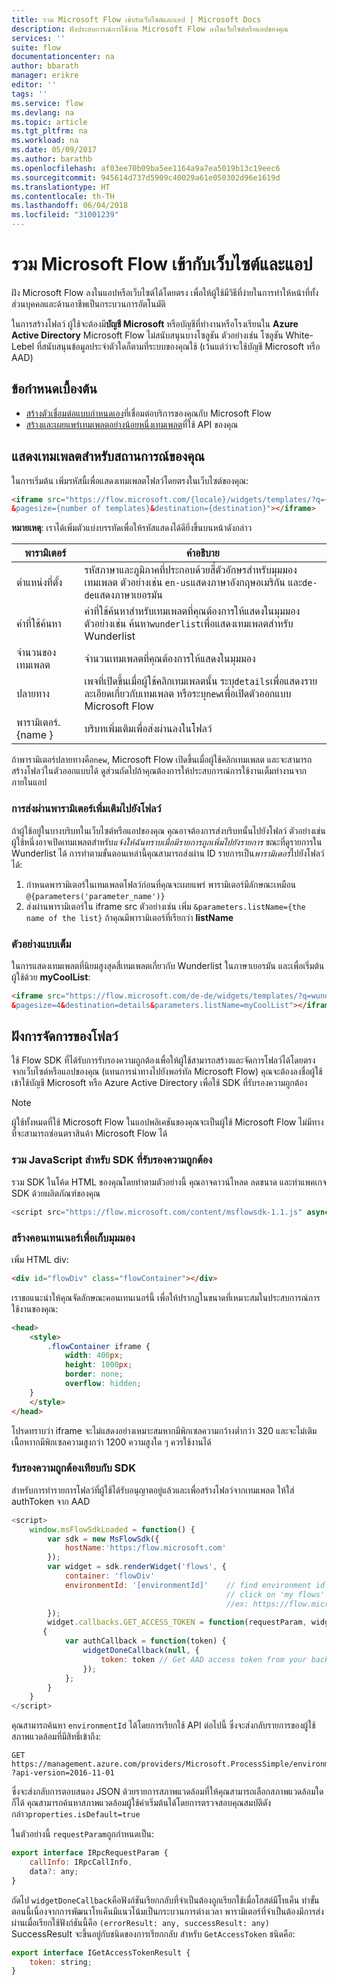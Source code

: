 ```yaml
---
title: รวม Microsoft Flow เข้ากับเว็บไซต์และแอป | Microsoft Docs
description: ฝังประสบการณ์การใช้งาน Microsoft Flow ลงในเว็บไซต์หรือแอปของคุณ
services: ''
suite: flow
documentationcenter: na
author: bbarath
manager: erikre
editor: ''
tags: ''
ms.service: flow
ms.devlang: na
ms.topic: article
ms.tgt_pltfrm: na
ms.workload: na
ms.date: 05/09/2017
ms.author: barathb
ms.openlocfilehash: af03ee70b09ba5ee1164a9a7ea5019b13c19eec6
ms.sourcegitcommit: 945614d737d5909c40029a61e050302d96e1619d
ms.translationtype: HT
ms.contentlocale: th-TH
ms.lasthandoff: 06/04/2018
ms.locfileid: "31001239"
---
```

# <a name="integrate-microsoft-flow-with-websites-and-apps"></a>รวม Microsoft Flow เข้ากับเว็บไซต์และแอป
ฝัง Microsoft Flow ลงในแอปหรือเว็บไซต์ได้โดยตรง เพื่อให้ผู้ใช้มีวิธีที่ง่ายในการทำให้หน้าที่ทั้งส่วนบุคคลและด้านอาชีพเป็นกระบวนการอัตโนมัติ

ในการสร้างโฟลว์ ผู้ใช้จะต้องมี**บัญชี Microsoft** หรือบัญชีที่ทำงานหรือโรงเรียนใน **Azure Active Directory** Microsoft Flow ไม่สนับสนุนบางโซลูชัน ตัวอย่างเช่น โซลูชัน White-Lebel ที่สนับสนุนข้อมูลประจำตัวใดก็ตามที่ระบบของคุณใช้ (เว้นแต่ว่าจะใช้บัญชี Microsoft หรือ AAD)

## <a name="prerequisites"></a>ข้อกำหนดเบื้องต้น
* [สร้างตัวเชื่อมต่อแบบกำหนดเอง](register-custom-api.md)ที่เชื่อมต่อบริการของคุณกับ Microsoft Flow
* [สร้างและเผยแพร่เทมเพลตอย่างน้อยหนึ่งเทมเพลต](publish-a-template.md)ที่ใช้ API ของคุณ

## <a name="show-templates-for-your-scenarios"></a>แสดงเทมเพลตสำหรับสถานการณ์ของคุณ
ในการเริ่มต้น เพิ่มรหัสนี้เพื่อแสดงเทมเพลตโฟลว์โดยตรงในเว็บไซต์ของคุณ:

```html
<iframe src="https://flow.microsoft.com/{locale}/widgets/templates/?q={search term}
&pagesize={number of templates}&destination={destination}"></iframe>
```

**หมายเหตุ**: เราได้เพิ่มตัวแบ่งบรรทัดเพื่อให้รหัสแสดงได้ดียิ่งขึ้นบนหน้าดังกล่าว

| พารามิเตอร์ | คำอธิบาย |
| --- | --- |
| ตำแหน่งที่ตั้ง |รหัสภาษาและภูมิภาคที่ประกอบด้วยสี่ตัวอักษรสำหรับมุมมองเทมเพลต ตัวอย่างเช่น `en-us`แสดงภาษาอังกฤษอเมริกัน และ`de-de`แสดงภาษาเยอรมัน |
| คำที่ใช้ค้นหา |คำที่ใช้ค้นหาสำหรับเทมเพลตที่คุณต้องการให้แสดงในมุมมอง ตัวอย่างเช่น ค้นหา`wunderlist`เพื่อแสดงเทมเพลตสำหรับ Wunderlist |
| จำนวนของเทมเพลต |จำนวนเทมเพลตที่คุณต้องการให้แสดงในมุมมอง |
| ปลายทาง |เพจที่เปิดขึ้นเมื่อผู้ใช้คลิกเทมเพลตนั้น ระบุ`details`เพื่อแสดงรายละเอียดเกี่ยวกับเทมเพลต หรือระบุ`new`เพื่อเปิดตัวออกแบบ Microsoft Flow |
| พารามิเตอร์.{name } |บริบทเพิ่มเติมเพื่อส่งผ่านลงในโฟลว์ |

ถ้าพารามิเตอร์ปลายทางคือ`new`, Microsoft Flow เปิดขึ้นเมื่อผู้ใช้คลิกเทมเพลต และจะสามารถสร้างโฟลว์ในตัวออกแบบได้ ดูส่วนถัดไปถ้าคุณต้องการให้ประสบการณ์การใช้งานเต็มทำงานจากภายในแอป

### <a name="passing-additional-parameters-to-the-flow"></a>การส่งผ่านพารามิเตอร์เพิ่มเติมไปยังโฟลว์
ถ้าผู้ใช้อยู่ในบางบริบทในเว็บไซต์หรือแอปของคุณ คุณอาจต้องการส่งบริบทนั้นไปยังโฟลว์ ตัวอย่างเช่น ผู้ใช้หนึ่งอาจเปิดเทมเพลตสำหรับ*แจ้งให้ฉันทราบเมื่อมีรายการถูกเพิ่มไปยังรายการ* ขณะที่ดูรายการใน Wunderlist ได้ การทำตามขั้นตอนเหล่านี้คุณสามารถส่งผ่าน ID รายการเป็น*พารามิเตอร์*ไปยังโฟลว์ได้:

1. กำหนดพารามิเตอร์ในเทมเพลตโฟลว์ก่อนที่คุณจะเผยแพร่ พารามิเตอร์มีลักษณะเหมือน `@{parameters('parameter_name')}`
2. ส่งผ่านพารามิเตอร์ใน iframe src ตัวอย่างเช่น เพิ่ม `&parameters.listName={the name of the list}` ถ้าคุณมีพารามิเตอร์ที่เรียกว่า **listName**

### <a name="full-sample"></a>ตัวอย่างแบบเต็ม
ในการแสดงเทมเพลตที่นิยมสูงสุดสี่เทมเพลตเกี่ยวกับ Wunderlist ในภาษาเยอรมัน และเพื่อเริ่มต้นผู้ใช้ด้วย **myCoolList**:

```html
<iframe src="https://flow.microsoft.com/de-de/widgets/templates/?q=wunderlist
&pagesize=4&destination=details&parameters.listName=myCoolList"></iframe>
```

## <a name="embed-the-management-of-flows"></a>ฝังการจัดการของโฟลว์
ใช้ Flow SDK ที่ได้รับการรับรองความถูกต้องเพื่อให้ผู้ใช้สามารถสร้างและจัดการโฟลว์ได้โดยตรงจากเว็บไซต์หรือแอปของคุณ (แทนการนำทางไปยังพอร์ทัล Microsoft Flow) คุณจะต้องลงชื่อผู้ใช้เข้าใช้บัญชี Microsoft หรือ Azure Active Directory เพื่อใช้ SDK ที่รับรองความถูกต้อง

> [!NOTE]
> ผู้ใช้ทั้งหมดที่ใช้ Microsoft Flow ในแอปพลิเคชันของคุณจะเป็นผู้ใช้ Microsoft Flow ไม่มีทางที่จะสามารถซ่อนตราสินค้า Microsoft Flow ได้
> 
> 

### <a name="include-the-javascript-for-the-authenticated-sdk"></a>รวม JavaScript สำหรับ SDK ที่รับรองความถูกต้อง
รวม SDK ในโค้ด HTML ของคุณโดยทำตามตัวอย่างนี้ คุณอาจดาวน์โหลด ลดขนาด และทำแพคเกจ SDK ด้วยผลิตภัณฑ์ของคุณ

```javascript
<script src="https://flow.microsoft.com/content/msflowsdk-1.1.js" async defer></script>
```

### <a name="create-a-container-to-contain-the-view"></a>สร้างคอนเทนเนอร์เพื่อเก็บมุมมอง
เพิ่ม HTML div:

```html
<div id="flowDiv" class="flowContainer"></div>
```

เราขอแนะนำให้คุณจัดลักษณะคอนเทนเนอร์นี้ เพื่อให้ปรากฏในขนาดที่เหมาะสมในประสบการณ์การใช้งานของคุณ:

```html
<head>
    <style>
        .flowContainer iframe {
            width: 400px;
            height: 1000px;
            border: none;
            overflow: hidden;
    }
    </style>
</head>
```

โปรดทราบว่า iframe จะไม่แสดงอย่างเหมาะสมหากมีพิกเซลความกว้างต่ำกว่า 320 และจะไม่เติมเนื้อหาากมีพิกเซลความสูงกว่า 1200 ความสูงใด ๆ ควรใช้งานได้

### <a name="authentication-against-the-sdk"></a>รับรองความถูกต้องเทียบกับ SDK
สำหรับการทำรายการโฟลว์ที่ผู้ใช้ได้รับอนุญาตอยู่แล้วและเพื่อสร้างโฟลว์จากเทมเพลต ให้ใส่ authToken จาก AAD

```javascript
<script>
    window.msFlowSdkLoaded = function() {
        var sdk = new MsFlowSdk({
            hostName:'https:/flow.microsoft.com'
        });
        var widget = sdk.renderWidget('flows', {
            container: 'flowDiv'
            environmentId: '[environmentId]'    // find environment id from browser URL when you 
                                                // click on 'my flows'
                                                //ex: https://flow.microsoft.com/manage/environments/[environmentId]/flows
        });
        widget.callbacks.GET_ACCESS_TOKEN = function(requestParam, widgetDoneCallback)
       {
            var authCallback = function(token) {
                widgetDoneCallback(null, {
                    token: token // Get AAD access token from your backend system
                });
            };
        }
    }
</script>
```

คุณสามารถค้นหา `environmentId` ได้โดยการเรียกใช้ API ต่อไปนี้ ซึ่งจะส่งกลับรายการของผู้ใช้สภาพแวดล้อมที่มีสิทธิ์เข้าถึง:

```http
GET https://management.azure.com/providers/Microsoft.ProcessSimple/environments
?api-version=2016-11-01 
```

ซึ่งจะส่งกลับการตอบสนอง JSON ด้วยรายการสภาพแวดล้อมที่ให้คุณสามารถเลือกสภาพแวดล้อมใดก็ได้ คุณสามารถค้นหาสภาพแวดล้อมผู้ใช้ค่าเริ่มต้นได้โดยการตรวจสอบคุณสมบัติดังกล่าว`properties.isDefault=true`

ในตัวอย่างนี้ `requestParam`ถูกกำหนดเป็น:

```javascript
export interface IRpcRequestParam {
    callInfo: IRpcCallInfo,
    data?: any;
}
```

ถัดไป `widgetDoneCallback`คือฟังก์ชันเรียกกลับที่จำเป็นต้องถูกเรียกใช้เมื่อโฮสต์มีโทเค็น ทำขั้นตอนนี้เนื่องจากการพัฒนาโทเค็นมีแนวโน้มเป็นกระบวนการต่างเวลา พารามิเตอร์ที่จำเป็นต้องมีการส่งผ่านเมื่อเรียกใช้ฟังก์ชันนี้คือ `(errorResult: any, successResult: any)` SuccessResult จะขึ้นอยู่กับชนิดของการเรียกกลับ สำหรับ `GetAccessToken` ชนิดคือ:

```javascript
export interface IGetAccessTokenResult {
    token: string;
}
```
